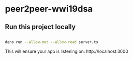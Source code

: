 # peer2peer-wwi19dsa

## Run this project locally

```sh

deno run --allow-net --allow-read server.ts

```

This will ensure your app is listening on: http://localhost:3000
